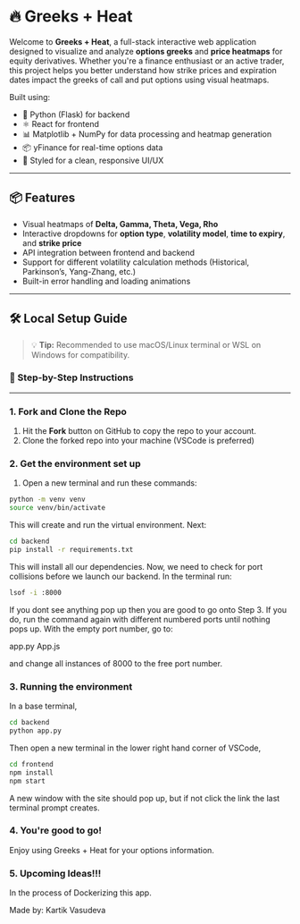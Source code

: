# 🔥 Greeks + Heat

Welcome to **Greeks + Heat**, a full-stack interactive web application designed to visualize and analyze **options greeks** and **price heatmaps** for equity derivatives. Whether you're a finance enthusiast or an active trader, this project helps you better understand how strike prices and expiration dates impact the greeks of call and put options using visual heatmaps.

Built using:

- 🐍 Python (Flask) for backend  
- ⚛️ React for frontend  
- 📊 Matplotlib + NumPy for data processing and heatmap generation  
- 📦 yFinance for real-time options data  
- 🎨 Styled for a clean, responsive UI/UX  

---

## 📦 Features

- Visual heatmaps of **Delta, Gamma, Theta, Vega, Rho**
- Interactive dropdowns for **option type**, **volatility model**, **time to expiry**, and **strike price**
- API integration between frontend and backend
- Support for different volatility calculation methods (Historical, Parkinson’s, Yang-Zhang, etc.)
- Built-in error handling and loading animations

---

## 🛠️ Local Setup Guide

> 💡 **Tip:** Recommended to use macOS/Linux terminal or WSL on Windows for compatibility.

### 🚀 Step-by-Step Instructions

---

### 1. **Fork and Clone the Repo**

1. Hit the **Fork** button on GitHub to copy the repo to your account.  
2. Clone the forked repo into your machine (VSCode is preferred)

### 2. **Get the environment set up**

1. Open a new terminal and run these commands:

```zsh
python -m venv venv
source venv/bin/activate
```

This will create and run the virtual environment. Next:

```zsh
cd backend 
pip install -r requirements.txt
```

This will install all our dependencies. Now, we need to check for port collisions before we launch our backend. In the terminal run:

```zsh 
lsof -i :8000
```

If you dont see anything pop up then you are good to go onto Step 3.
If you do, run the command again with different numbered ports until nothing pops up.
With the empty port number, go to:

app.py
App.js

and change all instances of 8000 to the free port number.

### 3. **Running the environment**

In a base terminal, 

```zsh
cd backend
python app.py
```

Then open a new terminal in the lower right hand corner of VSCode,

```zsh 
cd frontend
npm install
npm start
```

A new window with the site should pop up, but if not click the link the last terminal prompt creates.

### 4. You're good to go!
Enjoy using Greeks + Heat for your options information.

### 5. Upcoming Ideas!!!
In the process of Dockerizing this app. 

Made by: Kartik Vasudeva